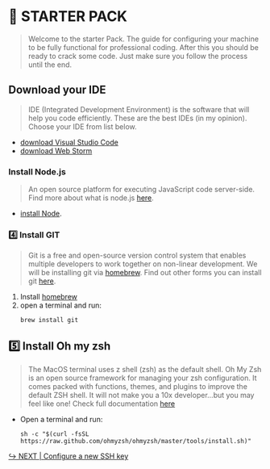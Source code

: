 # 🎒 STARTER PACK

> Welcome to the starter Pack.
> The guide for configuring your machine to be fully functional for professional coding.
> After this you should be ready to crack some code.
> Just make sure you follow the process until the end. 


## Download your IDE
>IDE (Integrated Development Environment) is the software that will help you code efficiently.
These are the best IDEs (in my opinion).
Choose your IDE from list below.
- [download Visual Studio Code](https://code.visualstudio.com/)
- [download Web Storm](https://www.jetbrains.com/webstorm/)


### Install Node.js
>An open source platform for executing JavaScript code server-side.
Find more about what is node.js [here](https://nodejs.org/en/about/).
- [install Node](https://nodejs.org/en/). 


### 4️⃣ Install GIT
>Git is a free and open-source version control system that enables multiple developers to work together on non-linear development.
We will be installing git via [homebrew](https://brew.sh/).
Find out other forms you can install git [here](https://nodejs.org/en/about/).
1. Install [homebrew](https://brew.sh/)
2. open a terminal and run:
    ```
    brew install git
    ```


## 5️⃣ Install Oh my zsh
>The MacOS terminal uses z shell (zsh) as the default shell. Oh My Zsh is an open source framework for managing your zsh configuration.
It comes packed with functions, themes, and plugins to improve the default ZSH shell.
It will not make you a 10x developer...but you may feel like one!
Check full documentation [here](https://ohmyz.sh/)

- Open a terminal and run:
    ``` 
    sh -c "$(curl -fsSL https://raw.github.com/ohmyzsh/ohmyzsh/master/tools/install.sh)"
    ```

[↪ NEXT | Configure a new SSH key](./SSH.md)